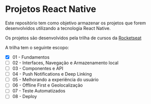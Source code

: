 # Projetos React Native

Este repositório tem como objetivo armazenar os projetos que forem desenvolvidos utilizando a tecnologia React Native.

Os projetos são desenvolvidos pela trilha de cursos da [Rocketseat](https://app.rocketseat.com.br/?type=ALL)

A trilha tem o seguinte escopo:

- [x] 01 - Fundamentos
- [ ] 02 - Interfaces, Navegação e Armazenamento local
- [ ] 03 - Componentes e API
- [ ] 04 - Push Notifications e Deep Linking
- [ ] 05 - Melhorando a experiência do usuário
- [ ] 06 - Offline First e Geolocalização
- [ ] 07 - Teste Automatizados
- [ ] 08 - Deploy
